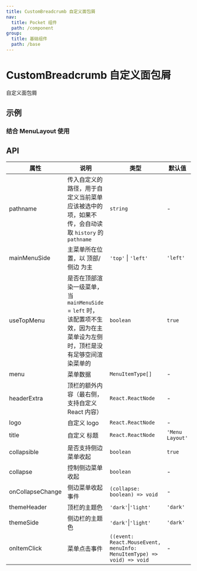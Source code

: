 ```yaml
---
title: CustomBreadcrumb 自定义面包屑
nav:
  title: Pocket 组件
  path: /component
group:
  title: 基础组件
  path: /base
---
```


# CustomBreadcrumb 自定义面包屑

自定义面包屑

## 示例

### 结合 MenuLayout 使用

<code src="./demo/Demo1.tsx"></code>

## API

| 属性             | 说明                                                                                                                        | 类型                                                                  | 默认值          |
| ---------------- | --------------------------------------------------------------------------------------------------------------------------- | --------------------------------------------------------------------- | --------------- |
| pathname         | 传入自定义的路径，用于自定义当前菜单应该被选中的项，如果不传，会自动读取 `history` 的 `pathname`                            | `string`                                                              | -               |
| mainMenuSide     | 主菜单所在位置，以 顶部/侧边 为主                                                                                           | `'top'` \| `'left' `                                                  | `'left'`        |
| useTopMenu       | 是否在顶部渲染一级菜单，当 `mainMenuSide` = `left` 时，该配置项不生效，因为在主菜单设为左侧时，顶栏是没有足够空间渲染菜单的 | `boolean`                                                             | `true`          |
| menu             | 菜单数据                                                                                                                    | `MenuItemType[] `                                                     | -               |
| headerExtra      | 顶栏的额外内容（最右侧，支持自定义 React 内容）                                                                             | `React.ReactNode`                                                     | -               |
| logo             | 自定义 logo                                                                                                                 | `React.ReactNode`                                                     | -               |
| title            | 自定义 标题                                                                                                                 | `React.ReactNode`                                                     | `'Menu Layout'` |
| collapsible      | 是否支持侧边菜单收起                                                                                                        | `boolean`                                                             | `true`          |
| collapse         | 控制侧边菜单收起                                                                                                            | `boolean`                                                             | -               |
| onCollapseChange | 侧边菜单收起事件                                                                                                            | `(collapse: boolean) => void`                                         | -               |
| themeHeader      | 顶栏的主题色                                                                                                                | `'dark'`\|`'light'`                                                   | `'dark'`        |
| themeSide        | 侧边栏的主题色                                                                                                              | `'dark'`\|`'light'`                                                   | `'dark'`        |
| onItemClick      | 菜单点击事件                                                                                                                | `((event: React.MouseEvent, menuInfo: MenuItemType) => void) => void` | -               |

